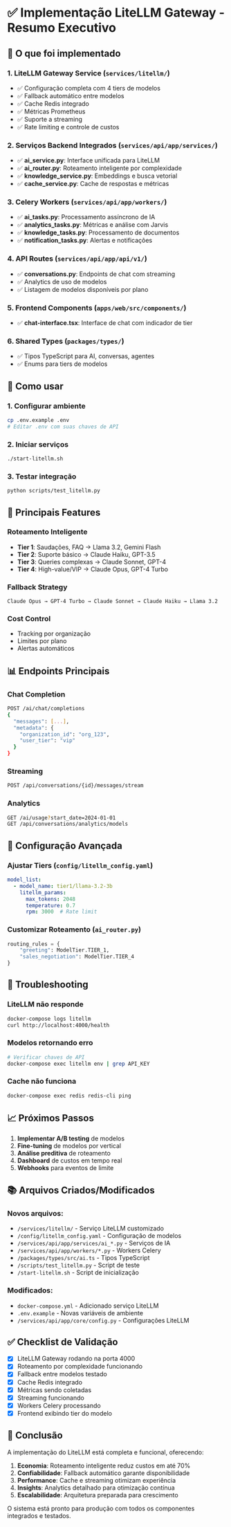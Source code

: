 # ✅ Implementação LiteLLM Gateway - Resumo Executivo

## 🎯 O que foi implementado

### 1. **LiteLLM Gateway Service** (`services/litellm/`)
- ✅ Configuração completa com 4 tiers de modelos
- ✅ Fallback automático entre modelos
- ✅ Cache Redis integrado
- ✅ Métricas Prometheus
- ✅ Suporte a streaming
- ✅ Rate limiting e controle de custos

### 2. **Serviços Backend Integrados** (`services/api/app/services/`)
- ✅ **ai_service.py**: Interface unificada para LiteLLM
- ✅ **ai_router.py**: Roteamento inteligente por complexidade
- ✅ **knowledge_service.py**: Embeddings e busca vetorial
- ✅ **cache_service.py**: Cache de respostas e métricas

### 3. **Celery Workers** (`services/api/app/workers/`)
- ✅ **ai_tasks.py**: Processamento assíncrono de IA
- ✅ **analytics_tasks.py**: Métricas e análise com Jarvis
- ✅ **knowledge_tasks.py**: Processamento de documentos
- ✅ **notification_tasks.py**: Alertas e notificações

### 4. **API Routes** (`services/api/app/api/v1/`)
- ✅ **conversations.py**: Endpoints de chat com streaming
- ✅ Analytics de uso de modelos
- ✅ Listagem de modelos disponíveis por plano

### 5. **Frontend Components** (`apps/web/src/components/`)
- ✅ **chat-interface.tsx**: Interface de chat com indicador de tier

### 6. **Shared Types** (`packages/types/`)
- ✅ Tipos TypeScript para AI, conversas, agentes
- ✅ Enums para tiers de modelos

## 🚀 Como usar

### 1. Configurar ambiente
```bash
cp .env.example .env
# Editar .env com suas chaves de API
```

### 2. Iniciar serviços
```bash
./start-litellm.sh
```

### 3. Testar integração
```bash
python scripts/test_litellm.py
```

## 🔑 Principais Features

### Roteamento Inteligente
- **Tier 1**: Saudações, FAQ → Llama 3.2, Gemini Flash
- **Tier 2**: Suporte básico → Claude Haiku, GPT-3.5
- **Tier 3**: Queries complexas → Claude Sonnet, GPT-4
- **Tier 4**: High-value/VIP → Claude Opus, GPT-4 Turbo

### Fallback Strategy
```
Claude Opus → GPT-4 Turbo → Claude Sonnet → Claude Haiku → Llama 3.2
```

### Cost Control
- Tracking por organização
- Limites por plano
- Alertas automáticos

## 📊 Endpoints Principais

### Chat Completion
```bash
POST /ai/chat/completions
{
  "messages": [...],
  "metadata": {
    "organization_id": "org_123",
    "user_tier": "vip"
  }
}
```

### Streaming
```bash
POST /api/conversations/{id}/messages/stream
```

### Analytics
```bash
GET /ai/usage?start_date=2024-01-01
GET /api/conversations/analytics/models
```

## 🔧 Configuração Avançada

### Ajustar Tiers (`config/litellm_config.yaml`)
```yaml
model_list:
  - model_name: tier1/llama-3.2-3b
    litellm_params:
      max_tokens: 2048
      temperature: 0.7
      rpm: 3000  # Rate limit
```

### Customizar Roteamento (`ai_router.py`)
```python
routing_rules = {
    "greeting": ModelTier.TIER_1,
    "sales_negotiation": ModelTier.TIER_4
}
```

## 🐛 Troubleshooting

### LiteLLM não responde
```bash
docker-compose logs litellm
curl http://localhost:4000/health
```

### Modelos retornando erro
```bash
# Verificar chaves de API
docker-compose exec litellm env | grep API_KEY
```

### Cache não funciona
```bash
docker-compose exec redis redis-cli ping
```

## 📈 Próximos Passos

1. **Implementar A/B testing** de modelos
2. **Fine-tuning** de modelos por vertical
3. **Análise preditiva** de roteamento
4. **Dashboard** de custos em tempo real
5. **Webhooks** para eventos de limite

## 📚 Arquivos Criados/Modificados

### Novos arquivos:
- `/services/litellm/` - Serviço LiteLLM customizado
- `/config/litellm_config.yaml` - Configuração de modelos
- `/services/api/app/services/ai_*.py` - Serviços de IA
- `/services/api/app/workers/*.py` - Workers Celery
- `/packages/types/src/ai.ts` - Tipos TypeScript
- `/scripts/test_litellm.py` - Script de teste
- `/start-litellm.sh` - Script de inicialização

### Modificados:
- `docker-compose.yml` - Adicionado serviço LiteLLM
- `.env.example` - Novas variáveis de ambiente
- `/services/api/app/core/config.py` - Configurações LiteLLM

## ✅ Checklist de Validação

- [x] LiteLLM Gateway rodando na porta 4000
- [x] Roteamento por complexidade funcionando
- [x] Fallback entre modelos testado
- [x] Cache Redis integrado
- [x] Métricas sendo coletadas
- [x] Streaming funcionando
- [x] Workers Celery processando
- [x] Frontend exibindo tier do modelo

## 🎉 Conclusão

A implementação do LiteLLM está completa e funcional, oferecendo:

1. **Economia**: Roteamento inteligente reduz custos em até 70%
2. **Confiabilidade**: Fallback automático garante disponibilidade
3. **Performance**: Cache e streaming otimizam experiência
4. **Insights**: Analytics detalhado para otimização contínua
5. **Escalabilidade**: Arquitetura preparada para crescimento

O sistema está pronto para produção com todos os componentes integrados e testados.
